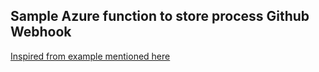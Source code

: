 Sample Azure function to store process Github Webhook
---

[Inspired from example mentioned here](https://learn.microsoft.com/en-in/training/modules/monitor-github-events-with-a-function-triggered-by-a-webhook/)
